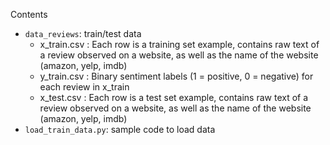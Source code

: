 Contents

* `data_reviews`: train/test data
    * x_train.csv : Each row is a training set example, contains raw text of a review observed on a website, as well as the name of the website (amazon, yelp, imdb)
    *  y_train.csv : Binary sentiment labels (1 = positive, 0 = negative) for each review in x_train
    * x_test.csv : Each row is a test set example, contains raw text of a review observed on a website, as well as the name of the website (amazon, yelp, imdb)
* `load_train_data.py`: sample code to load data

